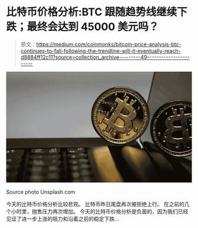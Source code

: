 # 比特币价格分析:BTC 跟随趋势线继续下跌；最终会达到 45000 美元吗？

> 原文：<https://medium.com/coinmonks/bitcoin-price-analysis-btc-continues-to-fall-following-the-trendline-will-it-eventually-reach-d8884ff12c11?source=collection_archive---------49----------------------->

![](img/b57a617f15cb260a0387763fbb719e83.png)

Source photo Unsplash.com

今天的比特币价格分析比较悲观。
比特币昨日尾盘再次被拒绝上行。
在之前的几个小时里，抛售压力再次增加。
今天的比特币价格分析是负面的，因为我们已经见证了进一步上涨的阻力和沿着之前的稳定下跌…